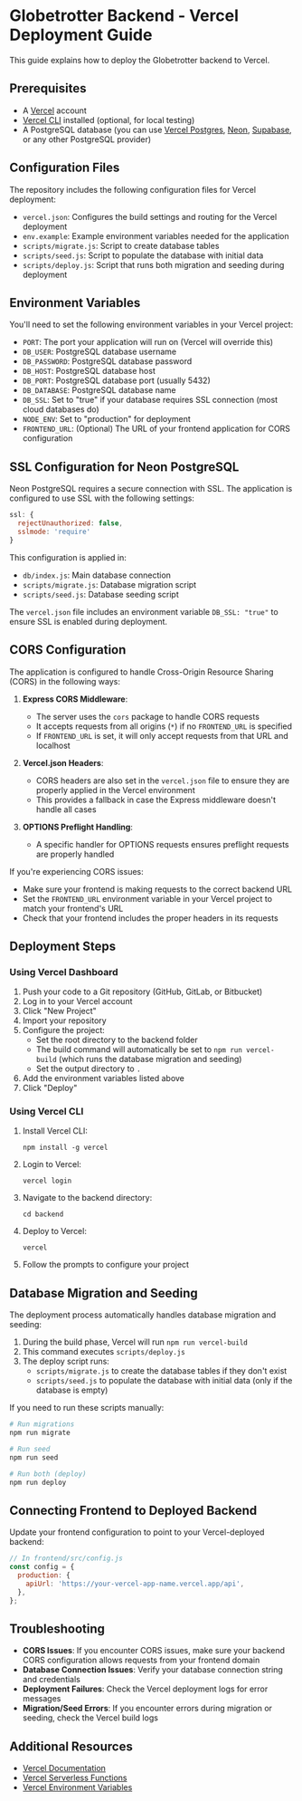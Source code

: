 # Globetrotter Backend - Vercel Deployment Guide

This guide explains how to deploy the Globetrotter backend to Vercel.

## Prerequisites

- A [Vercel](https://vercel.com/) account
- [Vercel CLI](https://vercel.com/docs/cli) installed (optional, for local testing)
- A PostgreSQL database (you can use [Vercel Postgres](https://vercel.com/docs/storage/vercel-postgres), [Neon](https://neon.tech/), [Supabase](https://supabase.com/), or any other PostgreSQL provider)

## Configuration Files

The repository includes the following configuration files for Vercel deployment:

- `vercel.json`: Configures the build settings and routing for the Vercel deployment
- `env.example`: Example environment variables needed for the application
- `scripts/migrate.js`: Script to create database tables
- `scripts/seed.js`: Script to populate the database with initial data
- `scripts/deploy.js`: Script that runs both migration and seeding during deployment

## Environment Variables

You'll need to set the following environment variables in your Vercel project:

- `PORT`: The port your application will run on (Vercel will override this)
- `DB_USER`: PostgreSQL database username
- `DB_PASSWORD`: PostgreSQL database password
- `DB_HOST`: PostgreSQL database host
- `DB_PORT`: PostgreSQL database port (usually 5432)
- `DB_DATABASE`: PostgreSQL database name
- `DB_SSL`: Set to "true" if your database requires SSL connection (most cloud databases do)
- `NODE_ENV`: Set to "production" for deployment
- `FRONTEND_URL`: (Optional) The URL of your frontend application for CORS configuration

## SSL Configuration for Neon PostgreSQL

Neon PostgreSQL requires a secure connection with SSL. The application is configured to use SSL with the following settings:

```javascript
ssl: {
  rejectUnauthorized: false,
  sslmode: 'require'
}
```

This configuration is applied in:
- `db/index.js`: Main database connection
- `scripts/migrate.js`: Database migration script
- `scripts/seed.js`: Database seeding script

The `vercel.json` file includes an environment variable `DB_SSL: "true"` to ensure SSL is enabled during deployment.

## CORS Configuration

The application is configured to handle Cross-Origin Resource Sharing (CORS) in the following ways:

1. **Express CORS Middleware**:
   - The server uses the `cors` package to handle CORS requests
   - It accepts requests from all origins (`*`) if no `FRONTEND_URL` is specified
   - If `FRONTEND_URL` is set, it will only accept requests from that URL and localhost

2. **Vercel.json Headers**:
   - CORS headers are also set in the `vercel.json` file to ensure they are properly applied in the Vercel environment
   - This provides a fallback in case the Express middleware doesn't handle all cases

3. **OPTIONS Preflight Handling**:
   - A specific handler for OPTIONS requests ensures preflight requests are properly handled

If you're experiencing CORS issues:
- Make sure your frontend is making requests to the correct backend URL
- Set the `FRONTEND_URL` environment variable in your Vercel project to match your frontend's URL
- Check that your frontend includes the proper headers in its requests

## Deployment Steps

### Using Vercel Dashboard

1. Push your code to a Git repository (GitHub, GitLab, or Bitbucket)
2. Log in to your Vercel account
3. Click "New Project"
4. Import your repository
5. Configure the project:
   - Set the root directory to the backend folder
   - The build command will automatically be set to `npm run vercel-build` (which runs the database migration and seeding)
   - Set the output directory to `.`
6. Add the environment variables listed above
7. Click "Deploy"

### Using Vercel CLI

1. Install Vercel CLI:
   ```
   npm install -g vercel
   ```

2. Login to Vercel:
   ```
   vercel login
   ```

3. Navigate to the backend directory:
   ```
   cd backend
   ```

4. Deploy to Vercel:
   ```
   vercel
   ```

5. Follow the prompts to configure your project

## Database Migration and Seeding

The deployment process automatically handles database migration and seeding:

1. During the build phase, Vercel will run `npm run vercel-build`
2. This command executes `scripts/deploy.js`
3. The deploy script runs:
   - `scripts/migrate.js` to create the database tables if they don't exist
   - `scripts/seed.js` to populate the database with initial data (only if the database is empty)

If you need to run these scripts manually:

```bash
# Run migrations
npm run migrate

# Run seed
npm run seed

# Run both (deploy)
npm run deploy
```

## Connecting Frontend to Deployed Backend

Update your frontend configuration to point to your Vercel-deployed backend:

```javascript
// In frontend/src/config.js
const config = {
  production: {
    apiUrl: 'https://your-vercel-app-name.vercel.app/api',
  },
};
```

## Troubleshooting

- **CORS Issues**: If you encounter CORS issues, make sure your backend CORS configuration allows requests from your frontend domain
- **Database Connection Issues**: Verify your database connection string and credentials
- **Deployment Failures**: Check the Vercel deployment logs for error messages
- **Migration/Seed Errors**: If you encounter errors during migration or seeding, check the Vercel build logs

## Additional Resources

- [Vercel Documentation](https://vercel.com/docs)
- [Vercel Serverless Functions](https://vercel.com/docs/serverless-functions/introduction)
- [Vercel Environment Variables](https://vercel.com/docs/environment-variables)

